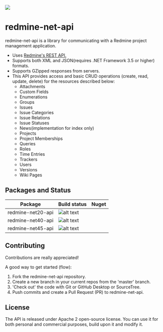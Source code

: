 ![](https://github.com/zapadi/redmine-net-api/blob/master/logo.png)
# redmine-net-api 

redmine-net-api is a library for communicating with a Redmine project management application.

* Uses [Redmine's REST API.](http://www.redmine.org/projects/redmine/wiki/Rest_api/)
* Supports both XML and JSON(requires .NET Framework 3.5 or higher) formats.
* Supports GZipped responses from servers.
* This API provides access and basic CRUD operations (create, read, update, delete) for the resources described below:
  * Attachments
  * Custom Fields
  * Enumerations  
  * Groups
  * Issues  
  * Issue Categories
  * Issue Relations
  * Issue Statuses
  * News(implementation for index only)
  * Projects
  * Project Memberships
  * Queries  
  * Roles
  * Time Entries
  * Trackers
  * Users
  * Versions
  * Wiki Pages

## Packages and Status

Package | Build status | Nuget
-------- | ------------ | -------
redmine-net20-api | ![alt text](https://ci.appveyor.com/api/projects/status/github/zapadi/redmine-net-api?branch=master&svg=true) |
redmine-net40-api | ![alt text](https://ci.appveyor.com/api/projects/status/github/zapadi/redmine-net-api?branch=master&svg=true) |
redmine-net45-api | ![alt text](https://ci.appveyor.com/api/projects/status/github/zapadi/redmine-net-api?branch=master&svg=true) |

## Contributing ##
Contributions are really appreciated!

A good way to get started (flow):

1. Fork the redmine-net-api repository.
2. Create a new branch in your current repos from the 'master' branch.
3. 'Check out' the code with Git or GitHub Desktop or SourceTree.
4. Push commits and create a Pull Request (PR) to redmine-net-api.

## License ##
The API is released under Apache 2 open-source license. You can use it for both personal and commercial purposes, build upon it and modify it.


